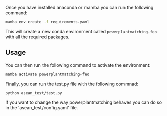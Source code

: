 Once you have installed anaconda or mamba you can run the following command: 

```bash
mamba env create -f requirements.yaml
```

This will create a new conda environment called `powerplantmatching-feo` with all the required packages.

## Usage

You can then run the following command to activate the environment:

```bash
mamba activate powerplantmatching-feo
```

Finally, you can run the test.py file with the following commnad:

```bash 
python asean_test/test.py
```

If you want to change the way powerplantmatching behaves you can do so in the 'asean_test/config.yaml' file. 